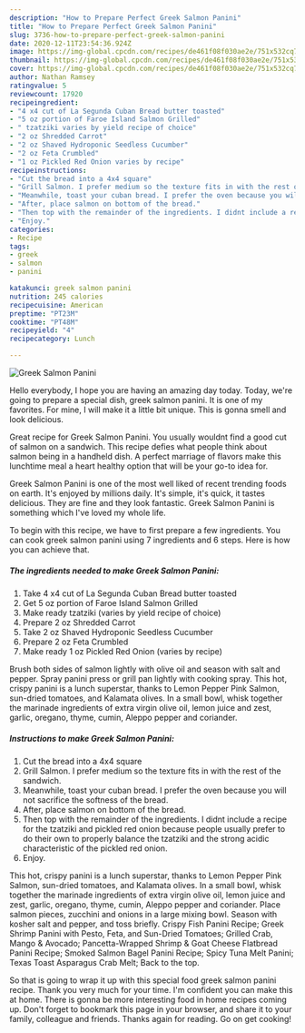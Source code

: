 ```yaml
---
description: "How to Prepare Perfect Greek Salmon Panini"
title: "How to Prepare Perfect Greek Salmon Panini"
slug: 3736-how-to-prepare-perfect-greek-salmon-panini
date: 2020-12-11T23:54:36.924Z
image: https://img-global.cpcdn.com/recipes/de461f08f030ae2e/751x532cq70/greek-salmon-panini-recipe-main-photo.jpg
thumbnail: https://img-global.cpcdn.com/recipes/de461f08f030ae2e/751x532cq70/greek-salmon-panini-recipe-main-photo.jpg
cover: https://img-global.cpcdn.com/recipes/de461f08f030ae2e/751x532cq70/greek-salmon-panini-recipe-main-photo.jpg
author: Nathan Ramsey
ratingvalue: 5
reviewcount: 17920
recipeingredient:
- "4 x4 cut of La Segunda Cuban Bread butter toasted"
- "5 oz portion of Faroe Island Salmon Grilled"
- " tzatziki varies by yield recipe of choice"
- "2 oz Shredded Carrot"
- "2 oz Shaved Hydroponic Seedless Cucumber"
- "2 oz Feta Crumbled"
- "1 oz Pickled Red Onion varies by recipe"
recipeinstructions:
- "Cut the bread into a 4x4 square"
- "Grill Salmon. I prefer medium so the texture fits in with the rest of the sandwich."
- "Meanwhile, toast your cuban bread. I prefer the oven because you will not sacrifice the softness of the bread."
- "After, place salmon on bottom of the bread."
- "Then top with the remainder of the ingredients. I didnt include a recipe for the tzatziki and pickled red onion because people usually prefer to do their own to properly balance the tzatziki and the strong acidic characteristic of the pickled red onion."
- "Enjoy."
categories:
- Recipe
tags:
- greek
- salmon
- panini

katakunci: greek salmon panini 
nutrition: 245 calories
recipecuisine: American
preptime: "PT23M"
cooktime: "PT48M"
recipeyield: "4"
recipecategory: Lunch

---
```



![Greek Salmon Panini](https://img-global.cpcdn.com/recipes/de461f08f030ae2e/751x532cq70/greek-salmon-panini-recipe-main-photo.jpg)

Hello everybody, I hope you are having an amazing day today. Today, we're going to prepare a special dish, greek salmon panini. It is one of my favorites. For mine, I will make it a little bit unique. This is gonna smell and look delicious.

Great recipe for Greek Salmon Panini. You usually wouldnt find a good cut of salmon on a sandwich. This recipe defies what people think about salmon being in a handheld dish. A perfect marriage of flavors make this lunchtime meal a heart healthy option that will be your go-to idea for.

Greek Salmon Panini is one of the most well liked of recent trending foods on earth. It's enjoyed by millions daily. It's simple, it's quick, it tastes delicious. They are fine and they look fantastic. Greek Salmon Panini is something which I've loved my whole life.


To begin with this recipe, we have to first prepare a few ingredients. You can cook greek salmon panini using 7 ingredients and 6 steps. Here is how you can achieve that.

<!--inarticleads1-->

##### The ingredients needed to make Greek Salmon Panini:

1. Take 4 x4 cut of La Segunda Cuban Bread butter toasted
1. Get 5 oz portion of Faroe Island Salmon Grilled
1. Make ready  tzatziki (varies by yield recipe of choice)
1. Prepare 2 oz Shredded Carrot
1. Take 2 oz Shaved Hydroponic Seedless Cucumber
1. Prepare 2 oz Feta Crumbled
1. Make ready 1 oz Pickled Red Onion (varies by recipe)


Brush both sides of salmon lightly with olive oil and season with salt and pepper. Spray panini press or grill pan lightly with cooking spray. This hot, crispy panini is a lunch superstar, thanks to Lemon Pepper Pink Salmon, sun-dried tomatoes, and Kalamata olives. In a small bowl, whisk together the marinade ingredients of extra virgin olive oil, lemon juice and zest, garlic, oregano, thyme, cumin, Aleppo pepper and coriander. 

<!--inarticleads2-->

##### Instructions to make Greek Salmon Panini:

1. Cut the bread into a 4x4 square
1. Grill Salmon. I prefer medium so the texture fits in with the rest of the sandwich.
1. Meanwhile, toast your cuban bread. I prefer the oven because you will not sacrifice the softness of the bread.
1. After, place salmon on bottom of the bread.
1. Then top with the remainder of the ingredients. I didnt include a recipe for the tzatziki and pickled red onion because people usually prefer to do their own to properly balance the tzatziki and the strong acidic characteristic of the pickled red onion.
1. Enjoy.


This hot, crispy panini is a lunch superstar, thanks to Lemon Pepper Pink Salmon, sun-dried tomatoes, and Kalamata olives. In a small bowl, whisk together the marinade ingredients of extra virgin olive oil, lemon juice and zest, garlic, oregano, thyme, cumin, Aleppo pepper and coriander. Place salmon pieces, zucchini and onions in a large mixing bowl. Season with kosher salt and pepper, and toss briefly. Crispy Fish Panini Recipe; Greek Shrimp Panini with Pesto, Feta, and Sun-Dried Tomatoes; Grilled Crab, Mango &amp; Avocado; Pancetta-Wrapped Shrimp &amp; Goat Cheese Flatbread Panini Recipe; Smoked Salmon Bagel Panini Recipe; Spicy Tuna Melt Panini; Texas Toast Asparagus Crab Melt; Back to the top. 

So that is going to wrap it up with this special food greek salmon panini recipe. Thank you very much for your time. I'm confident you can make this at home. There is gonna be more interesting food in home recipes coming up. Don't forget to bookmark this page in your browser, and share it to your family, colleague and friends. Thanks again for reading. Go on get cooking!
